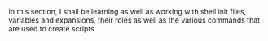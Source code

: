 In this section, I shall be learning as well as working with shell init files, variables and expansions, their roles as well as the various commands that are used to create scripts
